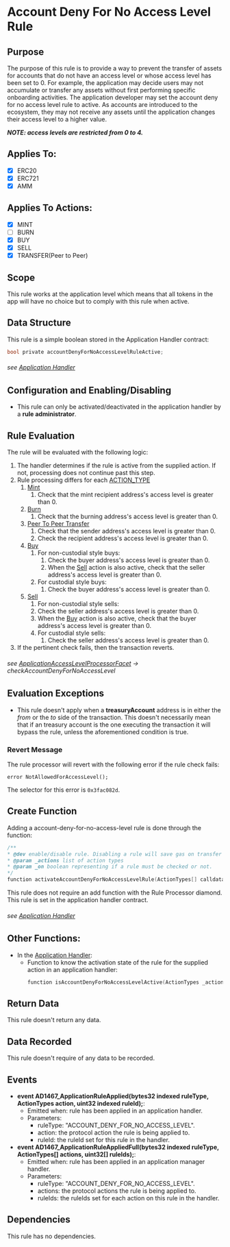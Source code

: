 # Account Deny For No Access Level Rule

## Purpose

The purpose of this rule is to provide a way to prevent the transfer of assets for accounts that do not have an access level or whose access level has been set to 0. For example, the application may decide users may not accumulate or transfer any assets without first performing specific onboarding activities. The application developer may set the account deny for no access level rule to active. As accounts are introduced to the ecosystem, they may not receive any assets until the application changes their access level to a higher value. 

***NOTE: access levels are restricted from 0 to 4.***

## Applies To:

- [x] ERC20
- [x] ERC721
- [x] AMM

## Applies To Actions:

- [x] MINT
- [ ] BURN
- [x] BUY
- [x] SELL
- [x] TRANSFER(Peer to Peer)
  
## Scope 

This rule works at the application level which means that all tokens in the app will have no choice but to comply with this rule when active.

## Data Structure
This rule is a simple boolean stored in the Application Handler contract:

```c
bool private accountDenyForNoAccessLevelRuleActive;
```

###### *see [Application Handler](../../../src/client/application/ProtocolApplicationHandler.sol)*

## Configuration and Enabling/Disabling
- This rule can only be activated/deactivated in the application handler by a **rule administrator**.

## Rule Evaluation

The rule will be evaluated with the following logic:

1. The handler determines if the rule is active from the supplied action. If not, processing does not continue past this step.
2. Rule processing differs for each [ACTION_TYPE](./ACTION-TYPES.md)
   1. [Mint](./ACTION-TYPES.md#mint)
      1. Check that the mint recipient address's access level is greater than 0.
   2. [Burn](./ACTION-TYPES.md#burn) 
      1. Check that the burning address's access level is greater than 0.
   3. [Peer To Peer Transfer](./ACTION-TYPES.md#p2p_transfer)
      1. Check that the sender address's access level is greater than 0.
      2. Check the recipient address's access level is greater than 0.
   4. [Buy](./ACTION-TYPES.md#buy) 
      1. For non-custodial style buys:
         1. Check the buyer address's access level is greater than 0.
         2. When the [Sell](./ACTION-TYPES.md#sell) action is also active, check that the seller address's access level is greater than 0.
      2. For custodial style buys:
         1. Check the buyer address's access level is greater than 0. 
   5. [Sell](./ACTION-TYPES.md#sell) 
      1.  For non-custodial style sells:
         1. Check the seller address's access level is greater than 0.
         2. When the [Buy](./ACTION-TYPES.md#buy) action is also active, check that the buyer address's access level is greater than 0.
      2. For custodial style sells:
         1. Check the seller address's access level is greater than 0.    
3. If the pertinent check fails, then the transaction reverts.

###### *see [ApplicationAccessLevelProcessorFacet](../../../src/protocol/economic/ruleProcessor/ApplicationAccessLevelProcessorFacet.sol) -> checkAccountDenyForNoAccessLevel*

## Evaluation Exceptions 
- This rule doesn't apply when a **treasuryAccount** address is in either the *from* or the *to* side of the transaction. This doesn't necessarily mean that if an treasury account is the one executing the transaction it will bypass the rule, unless the aforementioned condition is true.


### Revert Message

The rule processor will revert with the following error if the rule check fails: 

```
error NotAllowedForAccessLevel();
```

The selector for this error is `0x3fac082d`.

## Create Function

Adding a account-deny-for-no-access-level rule is done through the function:

```c
/**
* @dev enable/disable rule. Disabling a rule will save gas on transfer transactions.
* @param _actions list of action types
* @param _on boolean representing if a rule must be checked or not.
*/
function activateAccountDenyForNoAccessLevelRule(ActionTypes[] calldata _actions, bool _on) external ruleAdministratorOnly(appManagerAddress)
```

This rule does not require an add function with the Rule Processor diamond. This rule is set in the application handler contract. 

###### *see [Application Handler](../../../src/client/application/ProtocolApplicationHandler.sol)*


## Other Functions:

- In the [Application Handler](../../../src/client/application/ProtocolApplicationHandler.sol):
     - Function to know the activation state of the rule for the supplied action in an application handler:
        ```c
        function isAccountDenyForNoAccessLevelActive(ActionTypes _action) external view returns (bool);
        ```

## Return Data

This rule doesn't return any data.

## Data Recorded

This rule doesn't require of any data to be recorded.

## Events

- **event AD1467_ApplicationRuleApplied(bytes32 indexed ruleType, ActionTypes action, uint32 indexed ruleId);**:
    - Emitted when: rule has been applied in an application handler.
    - Parameters: 
        - ruleType: "ACCOUNT_DENY_FOR_NO_ACCESS_LEVEL".
        - action: the protocol action the rule is being applied to.
        - ruleId: the ruleId set for this rule in the handler.
- **event AD1467_ApplicationRuleAppliedFull(bytes32 indexed ruleType, ActionTypes[] actions, uint32[] ruleIds);**:
    - Emitted when: rule has been applied in an application manager handler.
    - Parameters: 
        - ruleType: "ACCOUNT_DENY_FOR_NO_ACCESS_LEVEL".
        - actions: the protocol actions the rule is being applied to.
        - ruleIds: the ruleIds set for each action on this rule in the handler.


## Dependencies

This rule has no dependencies. 